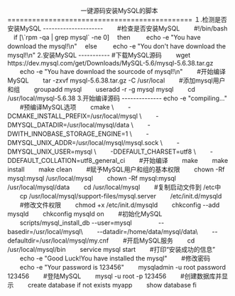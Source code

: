<center>一键源码安装MySQL的脚本</center>
=============================================
１.检测是否安装MySQL
---------------------
    　　#检查是否安装MySQL
    　　#!/bin/bash
    　if [\`rpm -qa | grep mysql` -ne 0]
    　then
    　　  echo -e "You have download the mysql!\n"
    　else
    　　  echo -e "You don't have download the mysql!\n"
2.安装MySQL
-----------
        #下载MySQL源码
    　　wget https://dev.mysql.com/get/Downloads/MySQL-5.6/mysql-5.6.38.tar.gz
    　　echo -e "You have download the sourcode of mysql!\n"
    　　#开始编译MySQL
    　　tar -zxvf mysql-5.6.38.tar.gz -C /usr/local
    　　#添加mysql用户和组
    　　groupadd mysql
    　　useradd -r -g mysql mysql
    　　cd /usr/local/mysql-5.6.38
3.开始编译源码
--------------
        echo -e "compiling..."
    　　#预编译MySQL选项
    　　cmake \
    　　-DCMAKE_INSTALL_PREFIX=/usr/local/mysql \
    　　-DMYSQL_DATADIR=/usr/local/mysql/data \
    　　-DWITH_INNOBASE_STORAGE_ENGINE=1 \
    　　-DMYSQL_UNIX_ADDR=/usr/local/mysql/mysql.sock \
    　　-DMYSQL_UNIX_USER=mysql \
    　　-DDEFAULT_CHARSET=utf8 \
    　　-DDEFAULT_COLLATION=utf8_general_ci
    　　#开始编译
    　　make  
    　　make install
    　　make clean
    　　#赋予MySQL用户和组的基本权限
    　　chown -Rf mysql:mysql /usr/local/mysql
    　　chown -Rf mysql:mysql /usr/local/mysql/data
    　　cd /usr/local/mysql
    　　#复制启动文件到 /etc中
    　　cp /usr/local/mysql/support-files/mysql.server 　　/etc/init.d/mysqld
    　　#修改文件权限
    　　chmod +x /etc/init.d/mysqld
    　　chkconfig --add mysqld
    　　chkconfig mysqld on
    　　#初始化MySQL
    　　scripts/mysql_install_db --user=mysql 　　　　--basedir=/usr/local/mysql\ 
    　　--datadir=/home/data/mysql/data\
    　　--defaultdir=/usr/local/mysql/my.cnf
    　　#开启MySQL服务
    　　cd /usr/local/mysql/bin
    　　service mysql start
    　　#打印“安装成功的信息”
    　　echo -e "Good Luck!You have installed the mysql"
    　　#修改密码
    　　echo -e "Your password is 123456"
    　　mysqladmin -u root password 123456 
    　　#登陆MySQL  
    　　mysql -u root -p 123456
    　　#创建数据库并显示
    　　create database if not exists myapp
    　　show database
      fi


